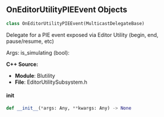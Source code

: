 ## OnEditorUtilityPIEEvent Objects

```python
class OnEditorUtilityPIEEvent(MulticastDelegateBase)
```

Delegate for a PIE event exposed via Editor Utility (begin, end, pause/resume, etc)

Args:
    is_simulating (bool):

**C++ Source:**

- **Module**: Blutility
- **File**: EditorUtilitySubsystem.h

<a id="unreal.OnEditorUtilityPIEEvent.__init__"></a>

#### __init__

```python
def __init__(*args: Any, **kwargs: Any) -> None
```

<a id="unreal.OnEditorUtilityTaskDynamicDelegate"></a>